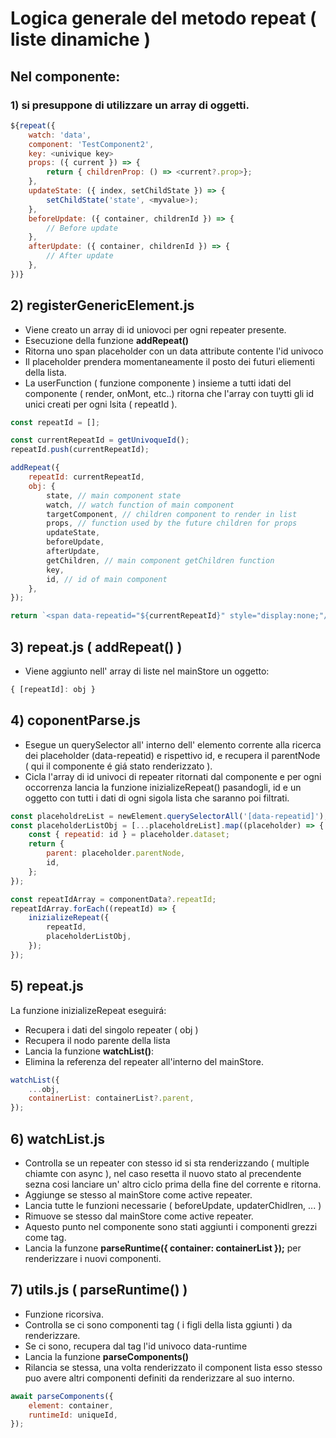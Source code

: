 # Logica generale del metodo repeat ( liste dinamiche )

## Nel componente:

### 1) si presuppone di utilizzare un array di oggetti.

```js
${repeat({
    watch: 'data',
    component: 'TestComponent2',
    key: <univique key>
    props: ({ current }) => {
        return { childrenProp: () => <current?.prop>};
    },
    updateState: ({ index, setChildState }) => {
        setChildState('state', <myvalue>);
    },
    beforeUpdate: ({ container, childrenId }) => {
        // Before update
    },
    afterUpdate: ({ container, childrenId }) => {
        // After update
    },
})}
```

## 2) registerGenericElement.js

-   Viene creato un array di id uniovoci per ogni repeater presente.
-   Esecuzione della funzione <b>addRepeat()</b>
-   Ritorna uno span placeholder con un data attribute contente l'id univoco
-   Il placeholder prendera momentaneamente il posto dei futuri eliementi della lista.
-   La userFunction ( funzione componente ) insieme a tutti idati del componente ( render, onMont, etc..) ritorna che l'array con tuytti gli id unici creati per ogni lsita ( repeatId ).

```js
const repeatId = [];
```

```js
const currentRepeatId = getUnivoqueId();
repeatId.push(currentRepeatId);

addRepeat({
    repeatId: currentRepeatId,
    obj: {
        state, // main component state
        watch, // watch function of main component
        targetComponent, // children component to render in list
        props, // function used by the future children for props
        updateState,
        beforeUpdate,
        afterUpdate,
        getChildren, // main component getChildren function
        key,
        id, // id of main component
    },
});

return `<span data-repeatid="${currentRepeatId}" style="display:none;"/>`;
```

## 3) repeat.js ( addRepeat() )

-   Viene aggiunto nell' array di liste nel mainStore un oggetto:

```js
{ [repeatId]: obj }
```

## 4) coponentParse.js

-   Esegue un querySelector all' interno dell' elemento corrente alla ricerca dei placeholder (data-repeatid) e rispettivo id, e recupera il parentNode ( qui il componente é giá stato renderizzato ).
-   Cicla l'array di id univoci di repeater ritornati dal componente e per ogni occorrenza lancia la funzione inizializeRepeat() pasandogli, id e un oggetto con tutti i dati di ogni sigola lista che saranno poi filtrati.

```js
const placeholdreList = newElement.querySelectorAll('[data-repeatid]');
const placeholderListObj = [...placeholdreList].map((placeholder) => {
    const { repeatid: id } = placeholder.dataset;
    return {
        parent: placeholder.parentNode,
        id,
    };
});

const repeatIdArray = componentData?.repeatId;
repeatIdArray.forEach((repeatId) => {
    inizializeRepeat({
        repeatId,
        placeholderListObj,
    });
});
```

## 5) repeat.js

La funzione inizializeRepeat eseguirá:

-   Recupera i dati del singolo repeater ( obj )
-   Recupera il nodo parente della lista
-   Lancia la funzione <b>watchList()</b>:
-   Elimina la referenza del repeater all'interno del mainStore.

```js
watchList({
    ...obj,
    containerList: containerList?.parent,
});
```

## 6) watchList.js

-   Controlla se un repeater con stesso id si sta renderizzando ( multiple chiamte con async ), nel caso resetta il nuovo stato al precendente sezna cosi lanciare un' altro ciclo prima della fine del corrente e ritorna.
-   Aggiunge se stesso al mainStore come active repeater.
-   Lancia tutte le funzioni necessarie ( beforeUpdate, updaterChidlren, ... )
-   Rimuove se stesso dal mainStore come active repeater.
-   Aquesto punto nel componente sono stati aggiunti i componenti grezzi come tag.
-   Lancia la funzone <b>parseRuntime({ container: containerList });</b> per renderizzare i nuovi componenti.

## 7) utils.js ( parseRuntime() )

-   Funzione ricorsiva.
-   Controlla se ci sono componenti tag ( i figli della lista ggiunti ) da renderizzare.
-   Se ci sono, recupera dal tag l'id univoco data-runtime
-   Lancia la funzione <b>parseComponents()</b>
-   Rilancia se stessa, una volta renderizzato il component lista esso stesso puo avere altri componenti definiti da renderizzare al suo interno.

```js
await parseComponents({
    element: container,
    runtimeId: uniqueId,
});
```
